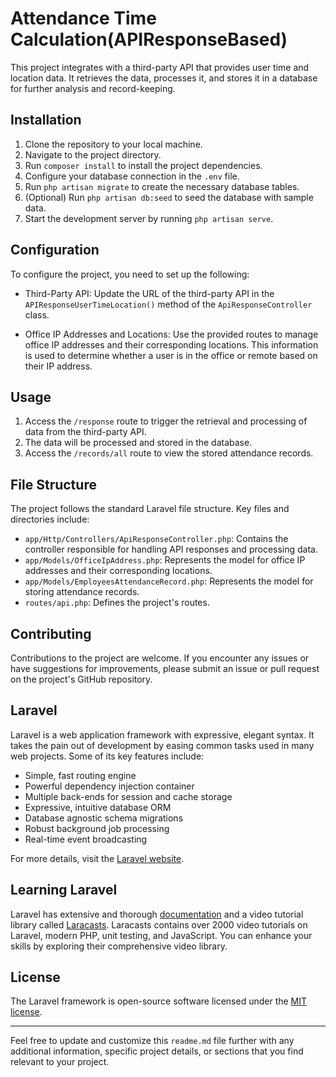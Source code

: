 # Attendance Time Calculation(APIResponseBased)

This project integrates with a third-party API that provides user time and location data. It retrieves the data, processes it, and stores it in a database for further analysis and record-keeping.

## Installation

1. Clone the repository to your local machine.
2. Navigate to the project directory.
3. Run `composer install` to install the project dependencies.
4. Configure your database connection in the `.env` file.
5. Run `php artisan migrate` to create the necessary database tables.
6. (Optional) Run `php artisan db:seed` to seed the database with sample data.
7. Start the development server by running `php artisan serve`.

## Configuration

To configure the project, you need to set up the following:

- Third-Party API: Update the URL of the third-party API in the `APIResponseUserTimeLocation()` method of the `ApiResponseController` class.

- Office IP Addresses and Locations: Use the provided routes to manage office IP addresses and their corresponding locations. This information is used to determine whether a user is in the office or remote based on their IP address.

## Usage

1. Access the `/response` route to trigger the retrieval and processing of data from the third-party API.
2. The data will be processed and stored in the database.
3. Access the `/records/all` route to view the stored attendance records.

## File Structure

The project follows the standard Laravel file structure. Key files and directories include:

- `app/Http/Controllers/ApiResponseController.php`: Contains the controller responsible for handling API responses and processing data.
- `app/Models/OfficeIpAddress.php`: Represents the model for office IP addresses and their corresponding locations.
- `app/Models/EmployeesAttendanceRecord.php`: Represents the model for storing attendance records.
- `routes/api.php`: Defines the project's routes.

## Contributing

Contributions to the project are welcome. If you encounter any issues or have suggestions for improvements, please submit an issue or pull request on the project's GitHub repository.

## Laravel

Laravel is a web application framework with expressive, elegant syntax. It takes the pain out of development by easing common tasks used in many web projects. Some of its key features include:

- Simple, fast routing engine
- Powerful dependency injection container
- Multiple back-ends for session and cache storage
- Expressive, intuitive database ORM
- Database agnostic schema migrations
- Robust background job processing
- Real-time event broadcasting

For more details, visit the [Laravel website](https://laravel.com).

## Learning Laravel

Laravel has extensive and thorough [documentation](https://laravel.com/docs) and a video tutorial library called [Laracasts](https://laracasts.com). Laracasts contains over 2000 video tutorials on Laravel, modern PHP, unit testing, and JavaScript. You can enhance your skills by exploring their comprehensive video library.


## License

The Laravel framework is open-source software licensed under the [MIT license](https://opensource.org/licenses/MIT).

---

Feel free to update and customize this `readme.md` file further with any additional information, specific project details, or sections that you find relevant to your project.
